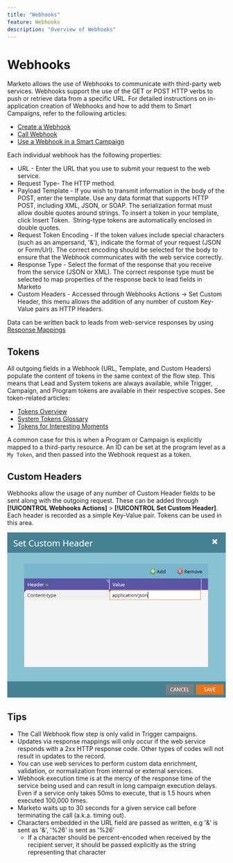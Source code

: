 ```yaml
---
title: "Webhooks"
feature: Webhooks
description: "Overview of Webhooks"
---
```


# Webhooks

Marketo allows the use of Webhooks to communicate with third-party web services. Webhooks support the use of the GET or POST HTTP verbs to push or retrieve data from a specific URL. For detailed instructions on in-application creation of Webhooks and how to add them to Smart Campaigns, refer to the following articles:

- [Create a Webhook](https://experienceleague.adobe.com/en/docs/marketo/using/product-docs/administration/additional-integrations/create-a-webhook)
- [Call Webhook](https://experienceleague.adobe.com/en/docs/marketo/using/product-docs/core-marketo-concepts/smart-campaigns/flow-actions/call-webhook)
- [Use a Webhook in a Smart Campaign](https://experienceleague.adobe.com/en/docs/marketo/using/product-docs/core-marketo-concepts/smart-campaigns/flow-actions/use-a-webhook-in-a-smart-campaign)

Each individual webhook has the following properties:

- URL - Enter the URL that you use to submit your request to the web service.
- Request Type- The HTTP method.
- Payload Template - If you wish to transmit information in the body of the POST, enter the template. Use any data format that supports HTTP POST, including XML, JSON, or SOAP. The serialization format must allow double quotes around strings. To insert a token in your template, click Insert Token.  String-type tokens are automatically enclosed in double quotes.
- Request Token Encoding - If the token values include special characters (such as an ampersand, '&'), indicate the format of your request (JSON or Form/Url). The correct encoding should be selected for the body to ensure that the Webhook communicates with the web service correctly.
- Response Type - Select the format of the response that you receive from the service (JSON or XML). The correct response type must be selected to map properties of the response back to lead fields in Marketo
- Custom Headers - Accessed through Webhooks Actions -> Set Custom Header, this menu allows the addition of any number of custom Key-Value pairs as HTTP Headers.

Data can be written back to leads from web-service responses by using [Response Mappings](response-mappings.md)

## Tokens

All outgoing fields in a Webhook (URL, Template, and Custom Headers) populate the content of tokens in the same context of the flow step. This means that Lead and System tokens are always available, while Trigger, Campaign, and Program tokens are available in their respective scopes. See token-related articles:

- [Tokens Overview](https://experienceleague.adobe.com/en/docs/marketo/using/product-docs/demand-generation/landing-pages/personalizing-landing-pages/tokens-overview)
- [System Tokens Glossary](https://experienceleague.adobe.com/en/docs/marketo/using/product-docs/email-marketing/general/using-tokens/system-tokens-glossary)
- [Tokens for Interesting Moments](https://experienceleague.adobe.com/en/docs/marketo/using/product-docs/marketo-sales-insight/msi-for-salesforce/features/tabs-in-the-msi-panel/interesting-moments/trigger-tokens-for-interesting-moments)

A common case for this is when a Program or Campaign is explicitly mapped to a third-party resource. An ID can be set at the program level as a `My Token`, and then passed into the Webhook request as a token.

## Custom Headers

Webhooks allow the usage of any number of Custom Header fields to be sent along with the outgoing request. These can be added through **[!UICONTROL Webhooks Actions]** > **[!UICONTROL Set Custom Header]**. Each header is recorded as a simple Key-Value pair. Tokens can be used in this area.

![Custom Headers](assets/custom-headers.png)

## Tips

- The Call Webhook flow step is only valid in Trigger campaigns.
- Updates via response mappings will only occur if the web service responds with a 2xx HTTP response code. Other types of codes will not result in updates to the record.
- You can use web services to perform custom data enrichment, validation, or normalization from internal or external services.
- Webhook execution time is at the mercy of the response time of the service being used and can result in long campaign execution delays. Even if a service only takes 50ms to execute, that is 1.5 hours when executed 100,000 times.
- Marketo waits up to 30 seconds for a given service call before terminating the call (a.k.a. timing out).
- Characters embedded in the URL field are passed as written, e.g '&' is sent as '&', '%26' is sent as '%26'
    - If a character should be percent-encoded when received by the recipient server, it should be passed explicitly as the string representing that character
